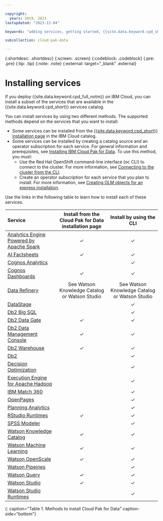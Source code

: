 ```yaml
---

copyright:
  years: 2019, 2023
lastupdated: "2023-12-04"

keywords: "adding services, getting started, {{site.data.keyword.cpd_short}}, {{site.data.keyword.cpd_full_notm}}, data, ai, analytics, data analytics, governance, data governance"

subcollection: cloud-pak-data

---
```


{:shortdesc: .shortdesc}
{:screen: .screen}
{:codeblock: .codeblock}
{:pre: .pre}
{:tip: .tip}
{:note: .note}
{:external: target="_blank" .external}


# Installing services

If you deploy {{site.data.keyword.cpd_full_notm}} on IBM Cloud, you can install a subset of the services that are available in the {{site.data.keyword.cpd_short}} services catalog.

You can install services by using two different methods. The supported methods depend on the services that you want to install:

* Some services can be installed from the [{{site.data.keyword.cpd_short}} installation page](https://cloud.ibm.com/catalog/content/ibm-cp-datacore-6825cc5d-dbf8-4ba2-ad98-690e6f221701-global) in the IBM Cloud catalog.
* Some services can be installed by creating a catalog source and an operator subscription for each service. For general information and prerequisites, see [Installing IBM Cloud Pak for Data](https://www.ibm.com/docs/SSQNUZ_4.7.x/cpd/install/install.html). To use this method, you must:
   * Use the Red Hat OpenShift command-line interface (oc CLI) to connect to the cluster. For more information, see [Connecting to the cluster from the CLI](https://cloud.ibm.com/docs/openshift?topic=openshift-access_cluster#access_oc_cli). 
   * Create an operator subscription for each service that you plan to install. For more information, see [Creating OLM objects for an express installation](https://www.ibm.com/docs/SSQNUZ_4.7.x/cpd/install/install-platform-express-olm.html).

Use the links in the following table to learn how to install each of these services.

|Service          |Install from the Cloud Pak for Data installation page    |Install by using the CLI|
|:------------- |:-----------------------------------------------------------------:| :-----------:|
|[Analytics Engine Powered by Apache Spark](https://www.ibm.com/docs/SSQNUZ_4.7.x/svc-welcome/spark.html)                                                         | ✓ | ✓ |
|[AI Factsheets](https://www.ibm.com/docs/SSQNUZ_4.7.x/svc-welcome/aifact.html)                                                                                   | ✓ | ✓ |
|[Cognos Analytics](https://www.ibm.com/docs/SSQNUZ_4.7.x/svc-welcome/ca.html)                                                                                    | |  ✓  |
|[Cognos Dashboards](https://www.ibm.com/docs/SSQNUZ_4.7.x/svc-welcome/idash.html)                                                                                | ✓ | ✓ |
|[Data Refinery](https://www.ibm.com/docs/SSQNUZ_4.7.x/svc-welcome/dr.html)| See Watson Knowledge Catalog or Watson Studio |See Watson Knowledge Catalog or Watson Studio |
|[DataStage](https://www.ibm.com/docs/SSQNUZ_4.7.x/svc-welcome/ds.html)                                                                                           | |  ✓  |
|[Db2 Big SQL](https://www.ibm.com/docs/SSQNUZ_4.7.x/svc-welcome/bigsql.html)                                                                                     | |  ✓  |
|[Db2 Data Gate](https://www.ibm.com/docs/SSQNUZ_4.7.x/svc-welcome/dg.html)                                                                                       | ✓ | ✓ |
|[Db2 Data Management Console](https://www.ibm.com/docs/SSQNUZ_4.7.x/svc-welcome/dmc.html)                                                                        | ✓ | ✓ |
|[Db2 Warehouse](https://www.ibm.com/docs/SSQNUZ_4.7.x/svc-welcome/db2wh.html)                                                                                    | ✓ | ✓ |
|[Db2](https://www.ibm.com/docs/SSQNUZ_4.7.x/svc-welcome/db2oltp.html)                                                                                              | | ✓ |
|[Decision Optimization](https://www.ibm.com/docs/SSQNUZ_4.7.x/svc-welcome/do.html)                                                                               | |  ✓  |
|[Execution Engine for Apache Hadoop](https://www.ibm.com/docs/SSQNUZ_4.7.x/svc-welcome/hadoopaddon.html)                                                         | |  ✓  |
|[IBM Match 360](https://www.ibm.com/docs/SSQNUZ_4.7.x/svc-welcome/mdc.html)                                                                                      | |  ✓  |
|[OpenPages](https://www.ibm.com/docs/SSQNUZ_4.7.x/svc-welcome/openpages.html)                                                                                    | |  ✓  |
|[Planning Analytics](https://www.ibm.com/docs/SSQNUZ_4.7.x/svc-welcome/pa.html)                                                                                  | |  ✓  |
|[RStudio Runtimes](https://www.ibm.com/docs/SSQNUZ_4.7.x/svc-welcome/rstudio.html)                                                                               | ✓ | ✓ |
|[SPSS Modeler](https://www.ibm.com/docs/SSQNUZ_4.7.x/svc-welcome/spssmodeler.html)                                                                               | |  ✓  |
|[Watson Knowledge Catalog](https://www.ibm.com/docs/SSQNUZ_4.7.x/svc-welcome/wkc.html)                                                                           | ✓ | ✓ |
|[Watson Machine Learning](https://www.ibm.com/docs/SSQNUZ_4.7.x/svc-welcome/wml.html)                                                                            | ✓ | ✓ |
|[Watson OpenScale](https://www.ibm.com/docs/SSQNUZ_4.7.x/svc-welcome/aiopenscale.html)                                                                           | ✓ | ✓ |
|[Watson Pipeines](https://www.ibm.com/docs/SSQNUZ_4.7.x/svc-welcome/wsp.html)                                                                                      | | ✓ |
|[Watson Query](https://www.ibm.com/docs/SSQNUZ_4.7.x/svc-welcome/dv.html)                                                                                        | ✓ | ✓ |
|[Watson Studio](https://www.ibm.com/docs/SSQNUZ_4.7.x/svc-welcome/wsl.html)                                                                                      | ✓ | ✓ |
|[Watson Studio Runtimes](https://www.ibm.com/docs/SSQNUZ_4.7.x/svc-welcome/jupyter.html)                                                                         |  |  ✓ |
{: caption="Table 1. Methods to install Cloud Pak for Data" caption-side="bottom"}
